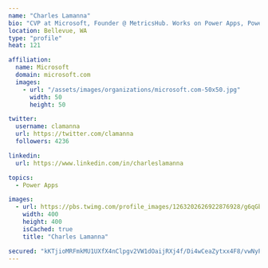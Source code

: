 ```yaml
---
name: "Charles Lamanna"
bio: "CVP at Microsoft, Founder @ MetricsHub. Works on Power Apps, Power Automate, Power Virtual Agent, Common Data Service and Dynamics 365."
location: Bellevue, WA
type: "profile"
heat: 121

affiliation:
  name: Microsoft
  domain: microsoft.com
  images:
    - url: "/assets/images/organizations/microsoft.com-50x50.jpg"
      width: 50
      height: 50

twitter:
  username: clamanna
  url: https://twitter.com/clamanna
  followers: 4236

linkedin:
  url: https://www.linkedin.com/in/charleslamanna

topics:
  - Power Apps

images:
  - url: https://pbs.twimg.com/profile_images/1263202626922876928/g6qGbHZ-_400x400.jpg
    width: 400
    height: 400
    isCached: true
    title: "Charles Lamanna"

secured: "kKTjioMRFmkMU1UXfX4nClpgv2VW1dOaijRXj4f/Di4wCeaZytxx4F8/vwNyPIeFQizVslQG96wkviIFPCiubX4L1Mb8q5fU0KWgH/uof5VhkQYWkXFGe01n5sJXFR4tkYW3iHp7W8wQ5QlR2JyVVaQ0dwB1eURAjjFIhiJlI+FqRkHIspAmMkji0sP1HwoH/XlNQ7xJrGlR8zb4XrhafPEQLZSNsg20bE3aCyY7hsrCtSbDtK+KqvYX/B/n374blg2f4C7HgjS2NS+9OlveqFhswsK0hvtPkPJ83xyPUDchqRrihriHyxukvChzZLKL5uHBrme60+MroR5IRSwrCLL6l9S8eRbkfNgRTdgC6PTCL8ow97EJ6WLBIP+VRUOhz1CGOHJycAUw5q6WiIxszyadFgvAsux3+9MHonFsxtA=;zSHjl4Tn8Fw86wEtQBNEyg=="
---
```


